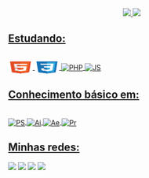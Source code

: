 ##
<div align="center">
  <a href="https://github.com/mateussleme">
  <img height="190em" src="https://github-readme-stats.vercel.app/api?username=mateussleme&show_icons=true&theme=dracula&include_all_commits=true&count_private=true"/>
  <img height="190em" src="https://github-readme-stats.vercel.app/api/top-langs/?username=mateussleme&layout=compact&langs_count=7&theme=dracula"/>
</div>
  
## Estudando:
  
<div style="display: inline_block"><br>
  <img align="center" alt="HTML" height="25" width="50" src="https://raw.githubusercontent.com/devicons/devicon/master/icons/html5/html5-original.svg">
  <img align="center" alt="CSS" height="25" width="50" src="https://raw.githubusercontent.com/devicons/devicon/master/icons/css3/css3-original.svg">
  <img align="center" alt="PHP" height="25" width="50" src="https://img.shields.io/badge/PHP-777BB4?style=for-the-badge&logo=php&logoColor=white">
  <img align="center" alt="JS" height="25" width="50" src="https://img.shields.io/badge/JavaScript-F7DF1E?style=for-the-badge&logo=javascript&logoColor=black">
  
</div>
  
  
  
  ## Conhecimento básico em:

<div style="display: inline_block"><br>
  <img align="center" alt="PS" height="50" width="100" src="https://aleen42.github.io/badges/src/photoshop.svg">
  <img align="center" alt="Ai" height="50" width="100" src="https://aleen42.github.io/badges/src/illustrator.svg">
  <img align="center" alt="Ae" height="50" width="100" src="https://aleen42.github.io/badges/src/after_effects.svg">
  <img align="center" alt="Pr" height="50" width="100" src="https://aleen42.github.io/badges/src/premiere.svg">
  
</div>
  
  
  
  ## Minhas redes:
 
<div> 
  
  <a href="https://www.instagram.com/mateussleme/" target="_blank"><img src="https://img.shields.io/badge/-Instagram-%23E4405F?style=for-the-badge&logo=instagram&logoColor=white" target="_blank"></a>
  <a href = "mailto:rompatomateus@gmail.com"><img src="https://img.shields.io/badge/-Gmail-%23333?style=for-the-badge&logo=gmail&logoColor=white" target="_blank"></a>
  <a href="https://www.linkedin.com/in/mateus-leme-rompato-28505b11a/" target="_blank"><img src="https://img.shields.io/badge/-LinkedIn-%230077B5?style=for-the-badge&logo=linkedin&logoColor=white" target="_blank"></a> 
  <a href="https://steamcommunity.com/id/mc_nuggets/" target="_blank"><img src="https://img.shields.io/badge/Counter_Strike-000000?style=for-the-badge&logo=counter-strike&logoColor=white" target="_blank"></a> 
 
 
</div>

